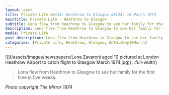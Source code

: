 ```yaml
---
layout: post
title: Private Life &#124; Heathrow to Glasgow &#124; 10 March 1974
maintitle: Private Life - Heathrow to Glasgow
subtitle: Lena flew from Heathrow to Glasgow to see her family for the first time in five weeks.
description: Lena flew from Heathrow to Glasgow to see her family for the first time in five weeks.
media: Private Life
post_description: Lena flew from Heathrow to Glasgow to see her family for the first time in five weeks.
categories: [Private Life, Heathrow, Glasgow, OnThisDay10March]
---
```


![](/assets/images/newspapers/Lena Zavaroni aged 10 pictured at London Heathrow Airport to catch flight to Glasgow March 1974.jpg){: .full-width}

> Lena flew from Heathrow to Glasgow to see her family for the first time in five weeks.

<cite>Photo copyright The Mirror 1974</cite>

